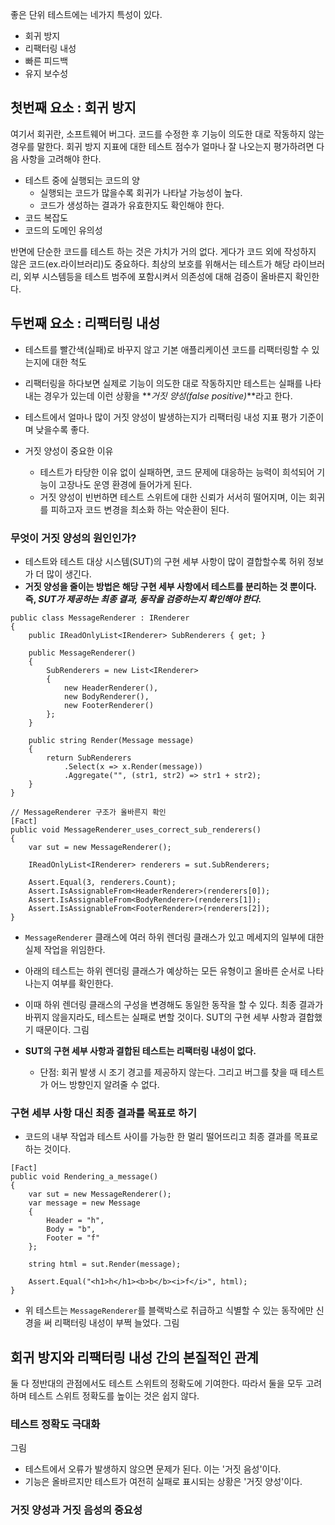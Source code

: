 좋은 단위 테스트에는 네가지 특성이 있다.

- 회귀 방지
- 리팩터링 내성
- 빠른 피드백
- 유지 보수성

## 첫번째 요소 : 회귀 방지

여기서 회귀란, 소프트웨어 버그다. 코드를 수정한 후 기능이 의도한 대로 작동하지 않는 경우를 말한다.
회귀 방지 지표에 대한 테스트 점수가 얼마나 잘 나오는지 평가하려면 다음 사항을 고려해야 한다.

- 테스트 중에 실행되는 코드의 양
  - 실행되는 코드가 많을수록 회귀가 나타날 가능성이 높다.
  - 코드가 생성하는 결과가 유효한지도 확인해야 한다.
- 코드 복잡도
- 코드의 도메인 유의성

반면에 단순한 코드를 테스트 하는 것은 가치가 거의 없다.
게다가 코드 외에 작성하지 않은 코드(ex.라이브러리)도 중요하다. 최상의 보호를 위해서는 테스트가 해당 라이브러리, 외부 시스템등을 테스트 범주에 포함시켜서 의존성에 대해 검증이 올바른지 확인한다.

## 두번째 요소 : 리팩터링 내성

- 테스트를 빨간색(실패)로 바꾸지 않고 기본 애플리케이션 코드를 리팩터링할 수 있는지에 대한 척도
- 리팩터링을 하다보면 실제로 기능이 의도한 대로 작동하지만 테스트는 실패를 나타내는 경우가 있는데 이런 상황을 **_거짓 양성(false positive)_**라고 한다.
- 테스트에서 얼마나 많이 거짓 양성이 발생하는지가 리팩터링 내성 지표 평가 기준이며 낮을수록 좋다.

- 거짓 양성이 중요한 이유
  - 테스트가 타당한 이유 없이 실패하면, 코드 문제에 대응하는 능력이 희석되어 기능이 고장나도 운영 환경에 들어가게 된다.
  - 거짓 양성이 빈번하면 테스트 스위트에 대한 신뢰가 서서히 떨어지며, 이는 회귀를 피하고자 코드 변경을 최소화 하는 악순환이 된다.

### 무엇이 거짓 양성의 원인인가?

- 테스트와 테스트 대상 시스템(SUT)의 구현 세부 사항이 많이 결합할수록 허위 정보가 더 많이 생긴다.
- **거짓 양성을 줄이는 방법은 해당 구현 세부 사항에서 테스트를 분리하는 것 뿐이다. 즉, _SUT가 제공하는 최종 결과, 동작을 검증하는지 확인해야 한다._**

```
public class MessageRenderer : IRenderer
{
    public IReadOnlyList<IRenderer> SubRenderers { get; }

    public MessageRenderer()
    {
        SubRenderers = new List<IRenderer>
        {
            new HeaderRenderer(),
            new BodyRenderer(),
            new FooterRenderer()
        };
    }

    public string Render(Message message)
    {
        return SubRenderers
            .Select(x => x.Render(message))
            .Aggregate("", (str1, str2) => str1 + str2);
    }
}

// MessageRenderer 구조가 올바른지 확인
[Fact]
public void MessageRenderer_uses_correct_sub_renderers()
{
    var sut = new MessageRenderer();

    IReadOnlyList<IRenderer> renderers = sut.SubRenderers;

    Assert.Equal(3, renderers.Count);
    Assert.IsAssignableFrom<HeaderRenderer>(renderers[0]);
    Assert.IsAssignableFrom<BodyRenderer>(renderers[1]);
    Assert.IsAssignableFrom<FooterRenderer>(renderers[2]);
}
```

- `MessageRenderer` 클래스에 여러 하위 렌더링 클래스가 있고 메세지의 일부에 대한 실제 작업을 위임한다.
- 아래의 테스트는 하위 렌더링 클래스가 예상하는 모든 유형이고 올바른 순서로 나타나는지 여부를 확인한다.
- 이때 하위 렌더링 클래스의 구성을 변경해도 동일한 동작을 할 수 있다. 최종 결과가 바뀌지 않을지라도, 테스트는 실패로 변할 것이다. SUT의 구현 세부 사항과 결합했기 때문이다.
  그림

- **SUT의 구현 세부 사항과 결합된 테스트는 리팩터링 내성이 없다.**
  - 단점: 회귀 발생 시 조기 경고를 제공하지 않는다. 그리고 버그를 찾을 때 테스트가 어느 방향인지 알려줄 수 없다.

### 구현 세부 사항 대신 최종 결과를 목표로 하기

- 코드의 내부 작업과 테스트 사이를 가능한 한 멀리 떨어뜨리고 최종 결과를 목표로 하는 것이다.

```
[Fact]
public void Rendering_a_message()
{
    var sut = new MessageRenderer();
    var message = new Message
    {
        Header = "h",
        Body = "b",
        Footer = "f"
    };

    string html = sut.Render(message);

    Assert.Equal("<h1>h</h1><b>b</b><i>f</i>", html);
}
```

- 위 테스트는 `MessageRenderer`를 블랙박스로 취급하고 식별할 수 있는 동작에만 신경을 써 리팩터링 내성이 부쩍 늘었다.
  그림

## 회귀 방지와 리팩터링 내성 간의 본질적인 관계

둘 다 정반대의 관점에서도 테스트 스위트의 정확도에 기여한다.
따라서 둘을 모두 고려하며 테스트 스위트 정확도를 높이는 것은 쉽지 않다.

### 테스트 정확도 극대화

그림
- 테스트에서 오류가 발생하지 않으면 문제가 된다. 이는 '거짓 음성'이다.
- 기능은 올바르지만 테스트가 여전히 실패로 표시되는 상황은 '거짓 양성'이다.


### 거짓 양성과 거짓 음성의 중요성
